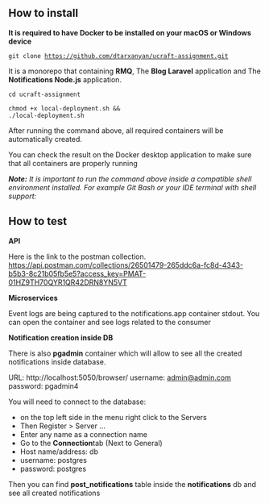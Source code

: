 ## How to install

<b>It is required to have Docker to be installed on your macOS or Windows device</b>

<code>git clone https://github.com/dtarxanyan/ucraft-assignment.git </code>

It is a monorepo that containing <b>RMQ</b>, The <b>Blog Laravel</b>  application and The <b>Notifications Node.js</b>
application.

<code>cd ucraft-assignment</code>

<code>chmod +x local-deployment.sh && ./local-deployment.sh</code>

After running the command above, all required containers will be automatically created.

You can check the result on the Docker desktop application to make sure that all containers are properly running

<i><b>Note:</b> It is important to run the command above inside a compatible shell environment installed. For example
Git Bash or your IDE terminal with shell support:</i>

## How to test

<b>API</b>

Here is the link to the postman collection. 
https://api.postman.com/collections/26501479-265ddc6a-fc8d-4343-b5b3-8c21b05fb5e5?access_key=PMAT-01HZ9TH70QYR1QR42DRN8YN5VT



<b>Microservices</b>

Event logs are being captured to the notifications.app container stdout. You can open the container and see logs related to
the consumer 


<b>Notification creation inside DB</b>

There is also <b>pgadmin</b> container which will allow to see all the created notifications inside database. 

URL: http://localhost:5050/browser/ 
username: admin@admin.com
password: pgadmin4

You will need to connect to the database:

- on the top left side in the menu right click to the Servers
- Then Register > Server ...
- Enter any name as a connection name 
- Go to the <b>Connection</b>tab (Next to General)
- Host name/address: db 
- username: postgres
- password: postgres

Then you can find <b>post_notifications</b> table inside the <b>notifications</b> db and see all created notifications